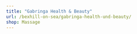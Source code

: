 ```yaml
---
title: "Gabringa Health & Beauty"
url: /bexhill-on-sea/gabringa-health-und-beauty/
shop: Massage
---
```

